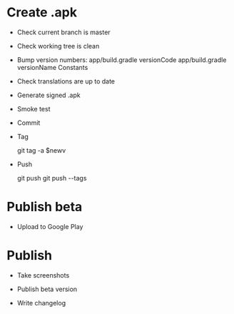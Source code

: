 # Create .apk

- Check current branch is master

- Check working tree is clean

- Bump version numbers:
    app/build.gradle versionCode
    app/build.gradle versionName
    Constants

- Check translations are up to date

- Generate signed .apk

- Smoke test

- Commit

- Tag

    git tag -a $newv

- Push

    git push
    git push --tags

# Publish beta

- Upload to Google Play

# Publish

- Take screenshots

- Publish beta version

- Write changelog
